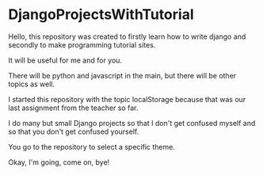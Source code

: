 # DjangoProjectsWithTutorial
Hello, this repository was created to firstly learn how to write django and secondly to make programming tutorial sites.

It will be useful for me and for you.

There will be python and javascript in the main, but there will be other topics as well.

I started this repository with the topic localStorage because that was our last assignment from the teacher so far.

I do many but small Django projects so that I don't get confused myself and so that you don't get confused yourself.

You go to the repository to select a specific theme.

Okay, I'm going, come on, bye!
